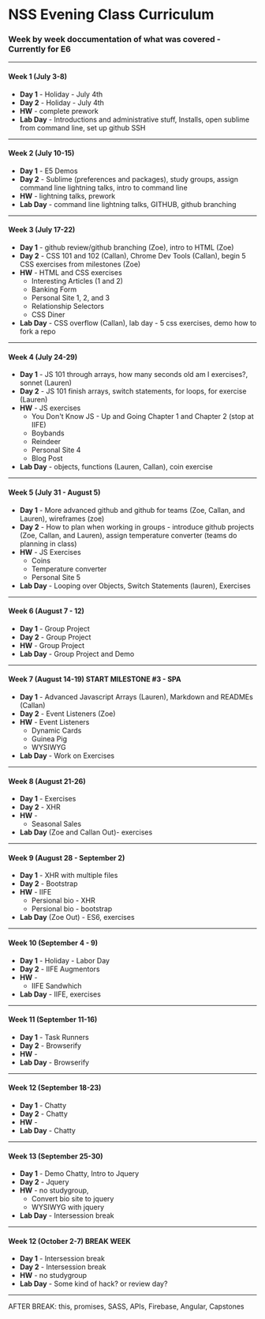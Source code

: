 # NSS Evening Class Curriculum


### Week by week doccumentation of what was covered - Currently for E6


***

#### Week 1 (July 3-8)
* **Day 1** - Holiday - July 4th 
* **Day 2** - Holiday - July 4th 
* **HW** - complete prework
* **Lab Day** - Introductions and administrative stuff, Installs, open sublime from command line, set up github SSH

***

#### Week 2 (July 10-15)
* **Day 1** - E5 Demos
* **Day 2** - Sublime (preferences and packages), study groups, assign command line lightning talks, intro to command line
* **HW** - lightning talks, prework
* **Lab Day** - command line lightning talks, GITHUB, github branching

***

#### Week 3 (July 17-22)
* **Day 1** - github review/github branching (Zoe), intro to HTML (Zoe)
* **Day 2** - CSS 101 and 102 (Callan), Chrome Dev Tools (Callan), begin 5 CSS exercises from milestones (Zoe)
* **HW** - HTML and CSS exercises
	* Interesting Articles (1 and 2)
	* Banking Form
	* Personal Site 1, 2, and 3
	* Relationship Selectors
	* CSS Diner
* **Lab Day** - CSS overflow (Callan), lab day - 5 css exercises, demo how to fork a repo

***

#### Week 4 (July 24-29)
* **Day 1** - JS 101 through arrays, how many seconds old am I exercises?, sonnet (Lauren)
* **Day 2** - JS 101 finish arrays, switch statements, for loops, for exercise (Lauren)
* **HW** - JS exercises
	* You Don't Know JS - Up and Going Chapter 1 and Chapter 2 (stop at IIFE)
	* Boybands
	* Reindeer
	* Personal Site 4
	* Blog Post
* **Lab Day** - objects, functions (Lauren, Callan), coin exercise

***

#### Week 5 (July 31 - August 5)
* **Day 1** - More advanced github and github for teams (Zoe, Callan, and Lauren), wireframes (zoe)
* **Day 2** - How to plan when working in groups - introduce github projects (Zoe, Callan, and Lauren), assign temperature converter (teams do planning in class)
* **HW** - JS Exercises
	* Coins
	* Temperature converter
	* Personal Site 5
* **Lab Day** - Looping over Objects, Switch Statements (lauren), Exercises

***

#### Week 6 (August 7 - 12)
* **Day 1** - Group Project
* **Day 2** - Group Project
* **HW** - Group Project
* **Lab Day** - Group Project and Demo

***

#### Week 7 (August 14-19) START MILESTONE #3 - SPA
* **Day 1** - Advanced Javascript Arrays (Lauren), Markdown and READMEs (Callan)
* **Day 2** - Event Listeners (Zoe)
* **HW** - Event Listeners
	* Dynamic Cards
	* Guinea Pig
	* WYSIWYG
* **Lab Day** - Work on Exercises

***

#### Week 8 (August 21-26)
* **Day 1** - Exercises
* **Day 2** - XHR
* **HW** - 
	* Seasonal Sales
* **Lab Day** (Zoe and Callan Out)- exercises

***

#### Week 9 (August 28 - September 2)
* **Day 1** - XHR with multiple files
* **Day 2** - Bootstrap
* **HW** - IIFE
	* Persional bio - XHR
	* Persional bio - bootstrap
* **Lab Day** (Zoe Out) - ES6, exercises

***

#### Week 10 (September 4 - 9)
* **Day 1** - Holiday - Labor Day
* **Day 2** - IIFE Augmentors
* **HW** - 
	* IIFE Sandwhich
* **Lab Day** - IIFE, exercises

***

#### Week 11 (September 11-16)
* **Day 1** - Task Runners
* **Day 2** - Browserify
* **HW** - 
* **Lab Day** - Browserify

***

#### Week 12 (September 18-23)
* **Day 1** - Chatty
* **Day 2** - Chatty
* **HW** - 
* **Lab Day** - Chatty

***

#### Week 13 (September 25-30)
* **Day 1** - Demo Chatty, Intro to Jquery
* **Day 2** - Jquery
* **HW** - no studygroup, 
  * Convert bio site to jquery
  * WYSIWYG with jquery
* **Lab Day** - Intersession break

***

#### Week 12 (October 2-7) BREAK WEEK
* **Day 1** - Intersession break
* **Day 2** - Intersession break
* **HW** - no studygroup
* **Lab Day** - Some kind of hack?  or review day?

***


AFTER BREAK: this, promises, SASS, APIs, Firebase, Angular, Capstones